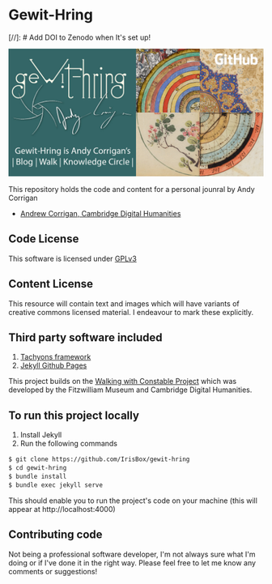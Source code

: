 # Gewit-Hring

[//]: # Add DOI to Zenodo when It's set up!   

![Repository social card](https://raw.githubusercontent.com/IrisBox/gewit-hring/main/images/Gewit-Hring-MediaCard.jpg)

This repository holds the code and content for a personal jounral by Andy Corrigan

* [Andrew Corrigan, Cambridge Digital Humanities](https://walking-the-landscape.fitzmuseum.cam.ac.uk/team/andrew-corrigan)

## Code License

This software is licensed under [GPLv3](LICENSE.md)

## Content License

This resource will contain text and images which will have variants of creative commons
licensed material. I endeavour to mark these explicitly.

## Third party software included

1. [Tachyons framework](https://tachyons.io)
2. [Jekyll Github Pages](https://github.com/github/pages-gem)

This project builds on the [Walking with Constable Project](https://walking-the-landscape.fitzmuseum.cam.ac.uk/) which was developed by the Fitzwilliam Museum and Cambridge Digital Humanities. 

## To run this project locally

1. Install Jekyll
2. Run the following commands

```bash
$ git clone https://github.com/IrisBox/gewit-hring
$ cd gewit-hring
$ bundle install
$ bundle exec jekyll serve
```
This should enable you to run the project's code on your machine (this will appear at http://localhost:4000)

## Contributing code

Not being a professional software developer, I'm not always sure what I'm doing or if I've done it in the right way. Please feel free to let me know any comments or suggestions!
